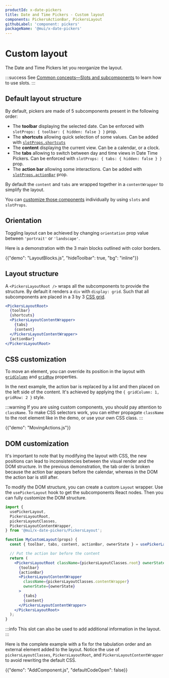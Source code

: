 ```yaml
---
productId: x-date-pickers
title: Date and Time Pickers - Custom layout
components: PickersActionBar, PickersLayout
githubLabel: 'component: pickers'
packageName: '@mui/x-date-pickers'
---
```


# Custom layout

<p class="description">The Date and Time Pickers let you reorganize the layout.</p>

:::success
See [Common concepts—Slots and subcomponents](/x/common-concepts/custom-components/) to learn how to use slots.
:::

## Default layout structure

By default, pickers are made of 5 subcomponents present in the following order:

- The **toolbar** displaying the selected date. Can be enforced with `slotProps: { toolbar: { hidden: false } }` prop.
- The **shortcuts** allowing quick selection of some values. Can be added with [`slotProps.shortcuts`](/x/react-date-pickers/shortcuts/#adding-shortcuts)
- The **content** displaying the current view. Can be a calendar, or a clock.
- The **tabs** allowing to switch between day and time views in Date Time Pickers. Can be enforced with `slotProps: { tabs: { hidden: false } }` prop.
- The **action bar** allowing some interactions. Can be added with [`slotProps.actionBar`](/x/react-date-pickers/custom-components/#action-bar) prop.

By default the `content` and `tabs` are wrapped together in a `contentWrapper` to simplify the layout.

You can [customize those components](/x/react-date-pickers/custom-components/) individually by using `slots` and `slotProps`.

## Orientation

Toggling layout can be achieved by changing `orientation` prop value between `'portrait'` or `'landscape'`.

Here is a demonstration with the 3 main blocks outlined with color borders.

{{"demo": "LayoutBlocks.js", "hideToolbar": true, "bg": "inline"}}

## Layout structure

A `<PickersLayoutRoot />` wraps all the subcomponents to provide the structure.
By default it renders a `div` with `display: grid`.
Such that all subcomponents are placed in a 3 by 3 [CSS grid](https://developer.mozilla.org/en-US/docs/Web/CSS/CSS_grid_layout).

```jsx
<PickersLayoutRoot>
  {toolbar}
  {shortcuts}
  <PickersLayoutContentWrapper>
    {tabs}
    {content}
  </PickersLayoutContentWrapper>
  {actionBar}
</PickersLayoutRoot>
```

## CSS customization

To move an element, you can override its position in the layout with [`gridColumn`](https://developer.mozilla.org/en-US/docs/Web/CSS/grid-column) and [`gridRow`](https://developer.mozilla.org/en-US/docs/Web/CSS/grid-row) properties.

In the next example, the action bar is replaced by a list and then placed on the left side of the content.
It's achieved by applying the `{ gridColumn: 1, gridRow: 2 }` style.

:::warning
If you are using custom components, you should pay attention to `className`.
To make CSS selectors work, you can either propagate `className` to the root element like in the demo, or use your own CSS class.
:::

{{"demo": "MovingActions.js"}}

## DOM customization

It's important to note that by modifying the layout with CSS, the new positions can lead to inconsistencies between the visual render and the DOM structure.
In the previous demonstration, the tab order is broken because the action bar appears before the calendar, whereas in the DOM the action bar is still after.

To modify the DOM structure, you can create a custom `Layout` wrapper.
Use the `usePickerLayout` hook to get the subcomponents React nodes.
Then you can fully customize the DOM structure.

```jsx
import {
  usePickerLayout,
  PickersLayoutRoot,
  pickersLayoutClasses,
  PickersLayoutContentWrapper,
} from '@mui/x-date-pickers/PickersLayout';

function MyCustomLayout(props) {
  const { toolbar, tabs, content, actionBar, ownerState } = usePickerLayout(props);

  // Put the action bar before the content
  return (
    <PickersLayoutRoot className={pickersLayoutClasses.root} ownerState={ownerState}>
      {toolbar}
      {actionBar}
      <PickersLayoutContentWrapper
        className={pickersLayoutClasses.contentWrapper}
        ownerState={ownerState}
      >
        {tabs}
        {content}
      </PickersLayoutContentWrapper>
    </PickersLayoutRoot>
  );
}
```

:::info
This slot can also be used to add additional information in the layout.
:::

Here is the complete example with a fix for the tabulation order and an external element added to the layout.
Notice the use of `pickersLayoutClasses`, `PickersLayoutRoot`, and `PickersLayoutContentWrapper` to avoid rewriting the default CSS.

{{"demo": "AddComponent.js", "defaultCodeOpen": false}}

